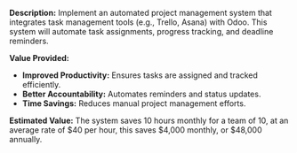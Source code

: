 **Description:**
Implement an automated project management system that integrates task management tools (e.g., Trello, Asana) with Odoo. This system will automate task assignments, progress tracking, and deadline reminders.

**Value Provided:**
- **Improved Productivity:** Ensures tasks are assigned and tracked efficiently.
- **Better Accountability:** Automates reminders and status updates.
- **Time Savings:** Reduces manual project management efforts.

**Estimated Value:**
The system saves 10 hours monthly for a team of 10, at an average rate of $40 per hour, this saves $4,000 monthly, or $48,000 annually.